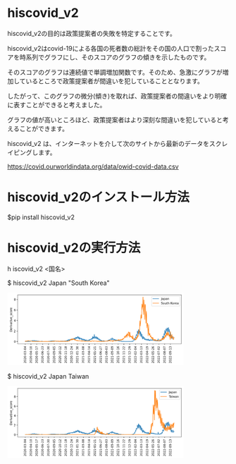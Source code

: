 # hiscovid_v2


hiscovid_v2の目的は政策提案者の失敗を特定することです。

hiscovid_v2はcovid-19による各国の死者数の総計をその国の人口で割ったスコアを時系列でグラフにし、そのスコアのグラフの傾きを示したものです。

そのスコアのグラフは連続値で単調増加関数です。そのため、急激にグラフが増加しているところで政策提案者が間違いを犯していることとなります。

したがって、このグラフの微分(傾き)を取れば、政策提案者の間違いをより明確に表すことができると考えました。

グラフの値が高いところほど、政策提案者はより深刻な間違いを犯していると考えることができます。

hiscovid_v2 は、インターネットを介して次のサイトから最新のデータをスクレイピングします。

https://covid.ourworldindata.org/data/owid-covid-data.csv



# hiscovid_v2のインストール方法
$pip install hiscovid_v2

# hiscovid_v2の実行方法
h iscovid_v2 <国名>

$ hiscovid_v2 Japan "South Korea"

<img src="japan_southkorea.png" width="400">

$ hiscovid_v2 Japan Taiwan

<img src="japan_taiwan.png" width="400">

<!--
$ hiscovid_v2 Taiwan 'New Zealand'
<img src="taiwan_newzealand.png" width="400">
>
$ hiscovid_v2 Taiwan 'United States' 'United Kingdom'

<img src="taiwan_unitedstates_unitedkingdom.png" width="400">


